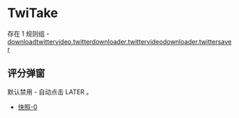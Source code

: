 # TwiTake

存在 1 规则组 - [downloadtwittervideo.twitterdownloader.twittervideodownloader.twittersaver](/src/apps/downloadtwittervideo.twitterdownloader.twittervideodownloader.twittersaver.ts)

## 评分弹窗

默认禁用 - 自动点击 LATER 。

- [快照-0](https://i.gkd.li/i/13748858)
